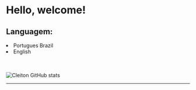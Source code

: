 <h1>Hello, welcome!</h1>
<h2>Languagem:</h2>    
<li>Portugues Brazil</li>    
<li>English</li>
<br/>
<br/>

![Cleiton GitHub stats](https://github-readme-stats.vercel.app/api?username=CleitonSousaa&show_icons=true&theme=transparent)

<hr/>


